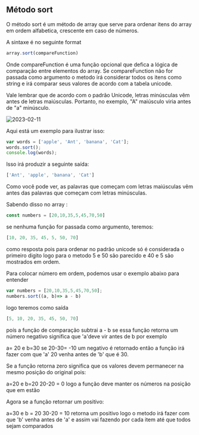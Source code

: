 ## Método sort

O método sort é um método de array que serve para ordenar itens do array em ordem alfabetica, crescente em caso de números.

A sintaxe é no seguinte format 

```js
array.sort(compareFunction)
```
Onde compareFunction é uma função opcional que defica a lógica de comparação entre elementos do array.
Se compareFunction não for passada como argumento o metodo irá considerar todos os itens como string e irá comparar seus valores de acordo com a tabela unicode.

Vale lembrar que de acordo com o padrão Unicode, letras minúsculas vêm antes de letras maiúsculas. Portanto, no exemplo, "A" maiúsculo viria antes de "a" minúsculo.

![2023-02-11](https://user-images.githubusercontent.com/78696750/218274430-cfd6ab46-cf05-4961-bc3b-888c683d0bd1.png)


Aqui está um exemplo para ilustrar isso:

```js
var words = ['apple', 'Ant', 'banana', 'Cat'];
words.sort();
console.log(words);
```

Isso irá produzir a seguinte saída:

```js
['Ant', 'apple', 'banana', 'Cat']
```

Como você pode ver, as palavras que começam com letras maiúsculas vêm antes das palavras que começam com letras minúsculas.

Sabendo disso no array :
```js
const numbers = [20,10,35,5,45,70,50]
```
se nenhuma função for passada como argumento, teremos: 
```js
[10, 20, 35, 45, 5, 50, 70]
```
como resposta pois para ordenar no padrão unicode só é considerada o primeiro digito logo para o metodo 5 e 50 são parecido e 40 e 5 são mostrados em ordem.

Para colocar número em ordem, podemos usar o exemplo abaixo para entender 
```js
var numbers = [20,10,35,5,45,70,50];
numbers.sort((a, b)=> a - b)
```
logo teremos como saída 
```js
[5, 10, 20, 35, 45, 50, 70]
```
poís a função de comparação subtrai a - b se essa função retorna um número negativo significa que 'a'deve vir antes de b por exemplo

a= 20 e b=30 
se 20-30= -10 um negativo é retornado então a função irá fazer com que 'a' 20 venha antes de 'b' que é 30.

Se a função retorna zero significa que os valores devem permanecer na mesmo posição do original pois:

a=20 e b=20 
20-20 = 0 
logo a função deve manter os números na posição que em estão

Agora se a função retornar um positivo:

a=30 e b = 20 
30-20 = 10 retorna um positivo
logo o metodo irá fazer com que 'b' venha antes de 'a' e assim vai fazendo por cada item até que todos sejam comparados